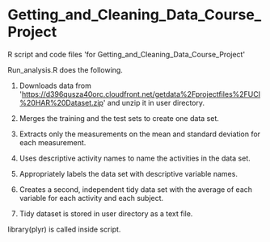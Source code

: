 Getting_and_Cleaning_Data_Course_Project
========================================

R script and code files 'for Getting_and_Cleaning_Data_Course_Project'

Run_analysis.R does the following.
1. Downloads data from 'https://d396qusza40orc.cloudfront.net/getdata%2Fprojectfiles%2FUCI%20HAR%20Dataset.zip' and unzip it in user directory.

2. Merges the training and the test sets to create one data set. 

3. Extracts only the measurements on the mean and standard deviation for each measurement.  

4. Uses descriptive activity names to name the activities in the data set. 

5. Appropriately labels the data set with descriptive variable names. 

6. Creates a second, independent tidy data set with the average of each variable for each activity and each subject.

7. Tidy dataset is stored in user directory as a text file.


library(plyr) is called inside script.


